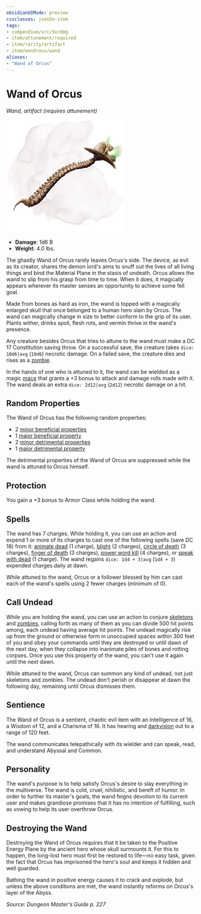 ```yaml
---
obsidianUIMode: preview
cssclasses: json5e-item
tags:
- compendium/src/5e/dmg
- item/attunement/required
- item/rarity/artifact
- item/wondrous/wand
aliases: 
- "Wand of Orcus"
---
```

# Wand of Orcus
*Wand, artifact (requires attunement)*  
![](4-Resources/Compendium/items/img/wand-of-orcus.webp#right)  

- **Damage**: 1d6 B
- **Weight**: 4.0 lbs.

The ghastly Wand of Orcus rarely leaves Orcus's side. The device, as evil as its creator, shares the demon lord's aims to snuff out the lives of all living things and bind the Material Plane in the stasis of undeath. Orcus allows the wand to slip from his grasp from time to time. When it does, it magically appears wherever its master senses an opportunity to achieve some fell goal.

Made from bones as hard as iron, the wand is topped with a magically enlarged skull that once belonged to a human hero slain by Orcus. The wand can magically change in size to better conform to the grip of its user. Plants wither, drinks spoil, flesh rots, and vermin thrive in the wand's presence.

Any creature besides Orcus that tries to attune to the wand must make a DC 17 Constitution saving throw. On a successful save, the creature takes `dice: 10d6|avg` (`10d6`) necrotic damage. On a failed save, the creature dies and rises as a [zombie](4-Resources/Compendium/bestiary/undead/zombie.md).

In the hands of one who is attuned to it, the wand can be wielded as a magic [mace](4-Resources/Compendium/items/mace.md) that grants a +3 bonus to attack and damage rolls made with it. The wand deals an extra `dice: 2d12|avg` (`2d12`) necrotic damage on a hit.

## Random Properties

The Wand of Orcus has the following random properties:

- 2 [minor beneficial properties](4-Resources/Compendium/tables/artifact-properties-minor-beneficial-properties.md)  
- 1 [major beneficial property](4-Resources/Compendium/tables/artifact-properties-major-beneficial-properties.md)  
- 2 [minor detrimental properties](4-Resources/Compendium/tables/artifact-properties-minor-detrimental-properties.md)  
- 1 [major detrimental property](4-Resources/Compendium/tables/artifact-properties-major-detrimental-properties.md)  

The detrimental properties of the Wand of Orcus are suppressed while the wand is attuned to Orcus himself.

## Protection

You gain a +3 bonus to Armor Class while holding the wand.

## Spells

The wand has 7 charges. While holding it, you can use an action and expend 1 or more of its charges to cast one of the following spells (save DC 18) from it: [animate dead](4-Resources/Compendium/spells/animate-dead.md) (1 charge), [blight](4-Resources/Compendium/spells/blight.md) (2 charges), [circle of death](4-Resources/Compendium/spells/circle-of-death.md) (3 charges), [finger of death](4-Resources/Compendium/spells/finger-of-death.md) (3 charges), [power word kill](4-Resources/Compendium/spells/power-word-kill.md) (4 charges), or [speak with dead](4-Resources/Compendium/spells/speak-with-dead.md) (1 charge). The wand regains `dice: 1d4 + 3|avg` (`1d4 + 3`) expended charges daily at dawn.

While attuned to the wand, Orcus or a follower blessed by him can cast each of the wand's spells using 2 fewer charges (minimum of 0).

## Call Undead

While you are holding the wand, you can use an action to conjure [skeletons](4-Resources/Compendium/bestiary/undead/skeleton.md) and [zombies](4-Resources/Compendium/bestiary/undead/zombie.md), calling forth as many of them as you can divide 500 hit points among, each undead having average hit points. The undead magically rise up from the ground or otherwise form in unoccupied spaces within 300 feet of you and obey your commands until they are destroyed or until dawn of the next day, when they collapse into inanimate piles of bones and rotting corpses. Once you use this property of the wand, you can't use it again until the next dawn.

While attuned to the wand, Orcus can summon any kind of undead, not just skeletons and zombies. The undead don't perish or disappear at dawn the following day, remaining until Orcus dismisses them.

## Sentience

The Wand of Orcus is a sentient, chaotic evil item with an Intelligence of 16, a Wisdom of 12, and a Charisma of 16. It has hearing and [darkvision](4-Resources/Compendium/rules/senses.md#darkvision) out to a range of 120 feet.

The wand communicates telepathically with its wielder and can speak, read, and understand Abyssal and Common.

## Personality

The wand's purpose is to help satisfy Orcus's desire to slay everything in the multiverse. The wand is cold, cruel, nihilistic, and bereft of humor. In order to further its master's goals, the wand feigns devotion to its current user and makes grandiose promises that it has no intention of fulfilling, such as vowing to help its user overthrow Orcus.

## Destroying the Wand

Destroying the Wand of Orcus requires that it be taken to the Positive Energy Plane by the ancient hero whose skull surmounts it. For this to happen, the long-lost hero must first be restored to life—no easy task, given the fact that Orcus has imprisoned the hero's soul and keeps it hidden and well guarded.

Bathing the wand in positive energy causes it to crack and explode, but unless the above conditions are met, the wand instantly reforms on Orcus's layer of the Abyss.

*Source: Dungeon Master's Guide p. 227*